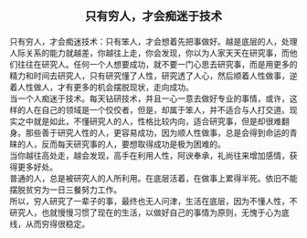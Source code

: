 <div style="text-align: center;font-weight: bold;font-size: 20px;margin-bottom: 20px;">
只有穷人，才会痴迷于技术
</div>

<div class="text">
只有穷人，才会痴迷技术：只有笨人，才会想着先把事做好。越是底层的人，处理人际关系的能力就越差，你越往上走，你会发现，你以为人家天天在研究事，而他们往往在研究人。任何一个人想要成功，就不要一门心思去研究事，而是用更多的精力和时间去研究人，只有研究懂了人性，研究透了人心，然后顺着人性做事，逆着人性做人，才有更多的机会摆脱现状，走向成功。
</div>

<div class="text">
当一个人痴迷于技术。每天钻研技术，并且一心一意去做好专业的事情，或许，这样的人在自己的领域是一个佼佼者，但是，却属于笨人，并不适合与人打交道。现实之中就是如此，不懂研究人的人，性格比较内向，适合研究事，但是却很难翻身。那些善于研究人性的人，更容易成功，因为顺人性做事，总是会得到命运的青睐的人，反而每天研究事的人，要想取得成功是极为困难的。
</div>

<div class="text">
当你越往高处走，越会发现，高手在利用人性，阿谀奉承，礼尚往来增加感情，获得更多好处。
</div>

<div class="text">
普通的人，总是被研究人的人所利用。在底层活着，在做事上累得半死。依旧不能摆脱贫穷为一日三餐努力工作。
</div>

<div class="text">
所以，穷人研究了一辈子的事，最终也无人问津，生活在底层，因为不懂人性，不研究人，也就慢慢习惯了现在的生活，以做好自己的事情为原则，无愧于心为底线，从而穷得很稳定。
</div>
